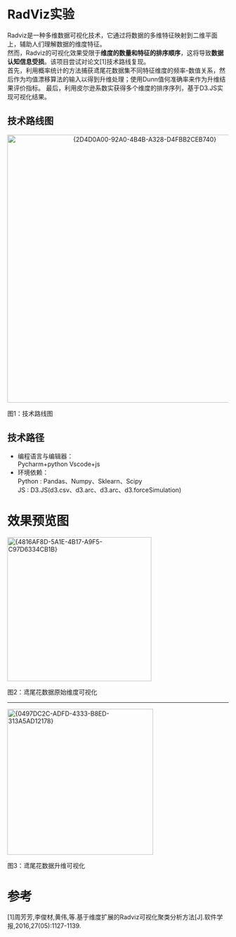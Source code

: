# RadViz实验
Radviz是一种多维数据可视化技术，它通过将数据的多维特征映射到二维平面上，辅助人们理解数据的维度特征。  
然而，Radviz的可视化效果受限于**维度的数量和特征的排序顺序**，这将导致**数据认知信息受损**。该项目尝试对论文[1]技术路线复现。  
首先，利用概率统计的方法捕获鸢尾花数据集不同特征维度的频率-数值关系，然后作为均值漂移算法的输入以得到升维处理；使用Dunn值何准确率来作为升维结果评价指标。
最后，利用皮尔逊系数实获得多个维度的排序序列，基于D3.JS实现可视化结果。
## 技术路线图
<center><img width="610" alt="{2D4D0A00-92A0-4B4B-A328-D4FBB2CEB740}" src="https://github.com/user-attachments/assets/ee0d94d9-7a24-4748-a8da-b3863938cd6c"></center>

图1：技术路线图  

## 技术路径  
- 编程语言与编辑器：  
Pycharm+python 
Vscode+js 
- 环境依赖：  
  Python : Pandas、Numpy、Sklearn、Scipy  
  JS : D3.JS(d3.csv、d3.arc、d3.arc、d3.forceSimulation)

# 效果预览图
<img width="328" alt="{4816AF8D-5A1E-4B17-A9F5-C97D6334CB1B}" src="https://github.com/user-attachments/assets/f5b12f28-f9a5-410d-b06f-85bc136b4420">  

图2：鸢尾花数据原始维度可视化  

---

<img width="332" alt="{0497DC2C-ADFD-4333-B8ED-313A5AD12178}" src="https://github.com/user-attachments/assets/d21ff6d0-8038-4153-a4a5-47b34adeaea1">  

图3：鸢尾花数据升维可视化  


# 参考
[1]周芳芳,李俊材,黄伟,等.基于维度扩展的Radviz可视化聚类分析方法[J].软件学报,2016,27(05):1127-1139.
